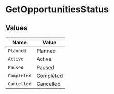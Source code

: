 # GetOpportunitiesStatus


## Values

| Name        | Value       |
| ----------- | ----------- |
| `Planned`   | Planned     |
| `Active`    | Active      |
| `Paused`    | Paused      |
| `Completed` | Completed   |
| `Cancelled` | Cancelled   |